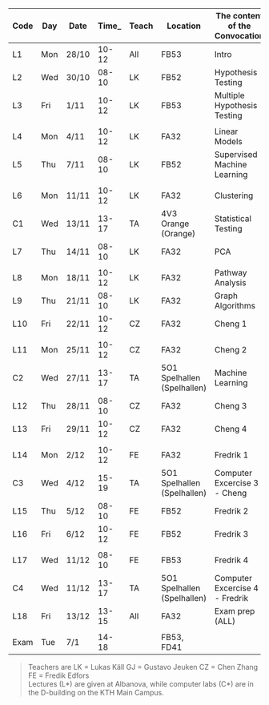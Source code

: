  | Code | Day  | Date  | Time_  | Teach | Location | The content of the Convocation |
 |--------|-------|--------|---------------|--------|------------|----------------------------------------|
 | L1         | Mon | 28/10 | 10-12 | All | FB53 | Intro  |
 | L2         | Wed | 30/10 | 08-10 | LK | FB52 | Hypothesis Testing  |
 | L3         | Fri | 1/11 | 10-12 | LK | FB53 | Multiple Hypothesis Testing  |
 |         |     |     |           |       |      |       |
 | L4         | Mon | 4/11 | 10-12 | LK | FA32 | Linear Models  |
 | L5         | Thu | 7/11 | 08-10 | LK | FB52 | Supervised Machine Learning  |
 |         |     |     |           |       |      |       |
 | L6         | Mon | 11/11 | 10-12 | LK | FA32 | Clustering  |
 | C1         | Wed | 13/11 | 13-17 | TA | 4V3 Orange (Orange) | Statistical Testing   |
 | L7         | Thu | 14/11 | 08-10 | LK | FA32 | PCA  |
 |         |     |     |           |       |      |       |
 | L8         | Mon | 18/11 | 10-12 | LK | FA32 | Pathway Analysis   |
 | L9         | Thu | 21/11 | 08-10 | LK | FA32 | Graph Algorithms  |
 | L10         | Fri | 22/11 | 10-12 | CZ | FA32 | Cheng 1  |
 |         |     |     |           |       |      |       |
 | L11         | Mon | 25/11 | 10-12 | CZ | FA32 | Cheng 2  |
 | C2         | Wed | 27/11 | 13-17 | TA | 5O1 Spelhallen (Spelhallen) | Machine Learning   |
 | L12         | Thu | 28/11 | 08-10 | CZ | FA32 | Cheng 3  |
 | L13         | Fri | 29/11 | 10-12 | CZ | FA32 | Cheng 4  |
 |         |     |     |           |       |      |       |
 | L14         | Mon | 2/12 | 10-12 | FE | FA32 | Fredrik 1   |
 | C3         | Wed | 4/12 | 15-19 | TA | 5O1 Spelhallen (Spelhallen) | Computer Excercise 3 - Cheng   |
 | L15         | Thu | 5/12 | 08-10 | FE | FB52 | Fredrik 2
 | L16         | Fri | 6/12 | 10-12 | FE | FB52 | Fredrik 3
 |         |     |     |           |       |      |       |
 | L17         | Wed | 11/12 | 08-10 | FE | FB53 | Fredrik 4
 | C4         | Wed | 11/12 | 13-17 | TA | 5O1 Spelhallen (Spelhallen) | Computer Excercise 4 - Fredrik   |
 | L18         | Fri | 13/12 | 13-15 | All | FA32 | Exam prep (ALL)  |
 |         |     |     |           |       |      |       |
 | Exam       | Tue | 7/1 | 14-18 |  | FB53, FD41 |   |        |

> Teachers are
> LK = Lukas Käll
> GJ = Gustavo Jeuken
> CZ = Chen Zhang
> FE = Fredik Edfors  
> Lectures (L*) are given at Albanova, while computer labs (C*) are in the D-building on the KTH Main Campus.
